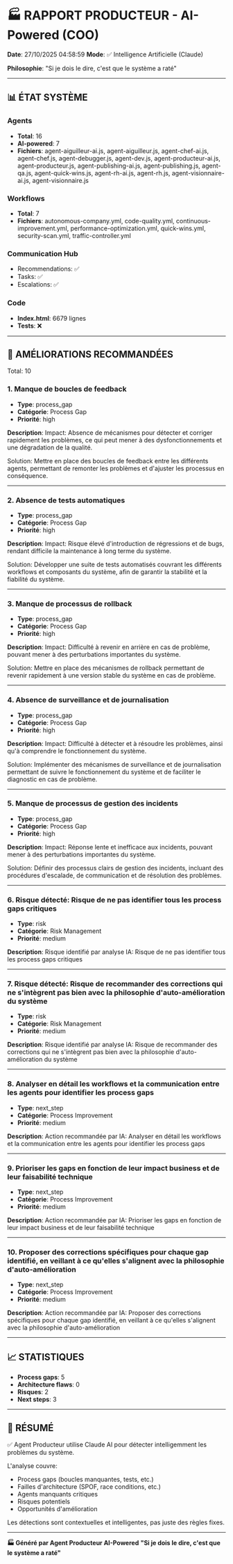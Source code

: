 # 🏭 RAPPORT PRODUCTEUR - AI-Powered (COO)

**Date**: 27/10/2025 04:58:59
**Mode**: ✅ Intelligence Artificielle (Claude)

**Philosophie**: "Si je dois le dire, c'est que le système a raté"

---

## 📊 ÉTAT SYSTÈME

### Agents
- **Total**: 16
- **AI-powered**: 7
- **Fichiers**: agent-aiguilleur-ai.js, agent-aiguilleur.js, agent-chef-ai.js, agent-chef.js, agent-debugger.js, agent-dev.js, agent-producteur-ai.js, agent-producteur.js, agent-publishing-ai.js, agent-publishing.js, agent-qa.js, agent-quick-wins.js, agent-rh-ai.js, agent-rh.js, agent-visionnaire-ai.js, agent-visionnaire.js

### Workflows
- **Total**: 7
- **Fichiers**: autonomous-company.yml, code-quality.yml, continuous-improvement.yml, performance-optimization.yml, quick-wins.yml, security-scan.yml, traffic-controller.yml

### Communication Hub
- Recommendations: ✅
- Tasks: ✅
- Escalations: ✅

### Code
- **Index.html**: 6679 lignes
- **Tests**: ❌

---

## 🔧 AMÉLIORATIONS RECOMMANDÉES

Total: 10


### 1. Manque de boucles de feedback

- **Type**: process_gap
- **Catégorie**: Process Gap
- **Priorité**: high

**Description**:
Impact: Absence de mécanismes pour détecter et corriger rapidement les problèmes, ce qui peut mener à des dysfonctionnements et une dégradation de la qualité.

Solution: Mettre en place des boucles de feedback entre les différents agents, permettant de remonter les problèmes et d'ajuster les processus en conséquence.

---

### 2. Absence de tests automatiques

- **Type**: process_gap
- **Catégorie**: Process Gap
- **Priorité**: high

**Description**:
Impact: Risque élevé d'introduction de régressions et de bugs, rendant difficile la maintenance à long terme du système.

Solution: Développer une suite de tests automatisés couvrant les différents workflows et composants du système, afin de garantir la stabilité et la fiabilité du système.

---

### 3. Manque de processus de rollback

- **Type**: process_gap
- **Catégorie**: Process Gap
- **Priorité**: high

**Description**:
Impact: Difficulté à revenir en arrière en cas de problème, pouvant mener à des perturbations importantes du système.

Solution: Mettre en place des mécanismes de rollback permettant de revenir rapidement à une version stable du système en cas de problème.

---

### 4. Absence de surveillance et de journalisation

- **Type**: process_gap
- **Catégorie**: Process Gap
- **Priorité**: high

**Description**:
Impact: Difficulté à détecter et à résoudre les problèmes, ainsi qu'à comprendre le fonctionnement du système.

Solution: Implémenter des mécanismes de surveillance et de journalisation permettant de suivre le fonctionnement du système et de faciliter le diagnostic en cas de problème.

---

### 5. Manque de processus de gestion des incidents

- **Type**: process_gap
- **Catégorie**: Process Gap
- **Priorité**: high

**Description**:
Impact: Réponse lente et inefficace aux incidents, pouvant mener à des perturbations importantes du système.

Solution: Définir des processus clairs de gestion des incidents, incluant des procédures d'escalade, de communication et de résolution des problèmes.

---

### 6. Risque détecté: Risque de ne pas identifier tous les process gaps critiques

- **Type**: risk
- **Catégorie**: Risk Management
- **Priorité**: medium

**Description**:
Risque identifié par analyse IA: Risque de ne pas identifier tous les process gaps critiques

---

### 7. Risque détecté: Risque de recommander des corrections qui ne s'intègrent pas bien avec la philosophie d'auto-amélioration du système

- **Type**: risk
- **Catégorie**: Risk Management
- **Priorité**: medium

**Description**:
Risque identifié par analyse IA: Risque de recommander des corrections qui ne s'intègrent pas bien avec la philosophie d'auto-amélioration du système

---

### 8. Analyser en détail les workflows et la communication entre les agents pour identifier les process gaps

- **Type**: next_step
- **Catégorie**: Process Improvement
- **Priorité**: medium

**Description**:
Action recommandée par IA: Analyser en détail les workflows et la communication entre les agents pour identifier les process gaps

---

### 9. Prioriser les gaps en fonction de leur impact business et de leur faisabilité technique

- **Type**: next_step
- **Catégorie**: Process Improvement
- **Priorité**: medium

**Description**:
Action recommandée par IA: Prioriser les gaps en fonction de leur impact business et de leur faisabilité technique

---

### 10. Proposer des corrections spécifiques pour chaque gap identifié, en veillant à ce qu'elles s'alignent avec la philosophie d'auto-amélioration

- **Type**: next_step
- **Catégorie**: Process Improvement
- **Priorité**: medium

**Description**:
Action recommandée par IA: Proposer des corrections spécifiques pour chaque gap identifié, en veillant à ce qu'elles s'alignent avec la philosophie d'auto-amélioration




---

## 📈 STATISTIQUES

- **Process gaps**: 5
- **Architecture flaws**: 0
- **Risques**: 2
- **Next steps**: 3

---

## 🎯 RÉSUMÉ

✅ Agent Producteur utilise Claude AI pour détecter intelligemment les problèmes du système.

L'analyse couvre:
- Process gaps (boucles manquantes, tests, etc.)
- Failles d'architecture (SPOF, race conditions, etc.)
- Agents manquants critiques
- Risques potentiels
- Opportunités d'amélioration

Les détections sont contextuelles et intelligentes, pas juste des règles fixes.

---

**🏭 Généré par Agent Producteur AI-Powered**
**"Si je dois le dire, c'est que le système a raté"**
